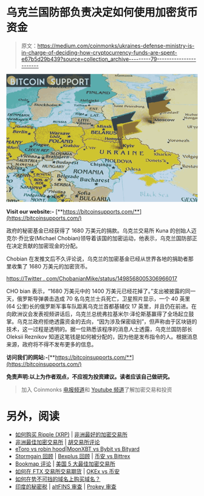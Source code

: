 # 乌克兰国防部负责决定如何使用加密货币资金

> 原文：<https://medium.com/coinmonks/ukraines-defense-ministry-is-in-charge-of-deciding-how-cryptocurrency-funds-are-spent-e67b5d29b439?source=collection_archive---------79----------------------->

![](img/c2d04549750b12f01bfd36c59ae6d256.png)

**Visit our website:-** [**https://bitcoinsupports.com/**](https://bitcoinsupports.com/)

政府的秘密基金已经获得了 1680 万美元的捐款。乌克兰交易所 Kuna 的创始人迈克尔·乔比安(Michael Chobian)领导着该国的加密运动，他表示，乌克兰国防部正在决定贡献的加密现金的分配。

Chobian 在发推文后不久评论说，乌克兰的加密基金已经从世界各地的捐助者那里收集了 1680 万美元的加密货币。

[https://Twitter . com/ChobanianMike/status/1498568005306966017](https://twitter.com/ChobanianMike/status/1498568005306966017)

CHO bian 表示，“1680 万美元中的 1400 万美元已经花掉了。”支出被披露的同一天，俄罗斯导弹袭击造成 70 名乌克兰士兵死亡，卫星照片显示，一个 40 英里(64 公里)长的俄罗斯军事车队距离乌克兰首都基辅仅 17 英里，并且仍在前进。在向欧洲议会发表视频讲话后，乌克兰总统弗拉基米尔·泽伦斯基赢得了全场起立鼓掌。乌克兰政府拒绝透露资金的去向，“因为涉及保密级别”，但声称由于区块链的技术，这一过程是透明的。据一位熟悉该程序的消息人士透露，乌克兰国防部长 Oleksii Reznikov 知道这笔钱是如何被分配的，因为他是发布指令的人。根据消息来源，政府将不得不发布更多的信息。

**访问我们的网站:-**[**https://bitcoinsupports.com/**](https://bitcoinsupports.com/)

**免责声明:以上为作者观点，不应视为投资建议。读者应该自己做研究。**

> 加入 Coinmonks [电报频道](https://t.me/coincodecap)和 [Youtube 频道](https://www.youtube.com/c/coinmonks/videos)了解加密交易和投资

# 另外，阅读

*   [如何购买 Ripple (XRP)](https://coincodecap.com/buy-ripple-india) | [非洲最好的加密交易所](https://coincodecap.com/crypto-exchange-africa)
*   [非洲最佳加密交易所](https://coincodecap.com/crypto-exchange-africa) | [胡交易所评论](https://coincodecap.com/hoo-exchange-review)
*   [eToro vs robin hood](https://coincodecap.com/etoro-robinhood)|[MoonXBT vs Bybit vs Bityard](https://coincodecap.com/bybit-bityard-moonxbt)
*   [Stormgain 回顾](https://coincodecap.com/stormgain-review) | [Bexplus 回顾](https://coincodecap.com/bexplus-review) | [币安 vs Bittrex](https://coincodecap.com/binance-vs-bittrex)
*   [Bookmap 评论](https://coincodecap.com/bookmap-review-2021-best-trading-software) | [美国 5 大最佳加密交易所](https://coincodecap.com/crypto-exchange-usa)
*   [如何在 FTX 交易所交易期货](https://coincodecap.com/ftx-futures-trading) | [OKEx vs 币安](https://coincodecap.com/okex-vs-binance)
*   [如何在势不可挡的域名上购买域名？](https://coincodecap.com/buy-domain-on-unstoppable-domains)
*   [印度的秘密税](https://coincodecap.com/crypto-tax-india) | [altFINS 审查](https://coincodecap.com/altfins-review) | [Prokey 审查](/coinmonks/prokey-review-26611173c13c)